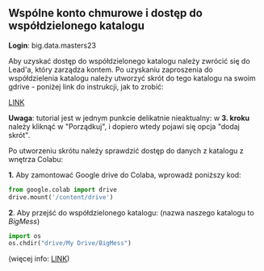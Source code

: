 ## Wspólne konto chmurowe i dostęp do współdzielonego katalogu

**Login**: big.data.masters23

Aby uzyskać dostęp do współdzielonego katalogu należy zwrócić się do Lead'a, który zarządza kontem. Po uzyskaniu zaproszenia do współdzielenia katalogu należy utworzyć skrót do tego katalogu na swoim gdrive - poniżej link do instrukcji, jak to zrobić:

[LINK](https://github.com/PiotrMaciejKowalski/BigData2022-actors/blob/main/tutorials/Tworzenie%20skrotu%20do%20GDrive.md)

**Uwaga**: tutorial jest w jednym punkcie delikatnie nieaktualny: w **3. kroku** należy kliknąć w "Porządkuj", i dopiero wtedy pojawi się opcja "dodaj skrót".

Po utworzeniu skrótu należy sprawdzić dostęp do danych z katalogu z wnętrza Colabu:

**1.** Aby zamontować Google drive do Colaba, wprowadź poniższy kod:

```Python
from google.colab import drive
drive.mount('/content/drive')
```

**2**. Aby przejść do współdzielonego katalogu: (nazwa naszego katalogu to *BigMess*)

```Python
import os
os.chdir("drive/My Drive/BigMess")
```

(więcej info: [LINK](https://stackoverflow.com/questions/47744131/colaboratory-can-i-access-to-my-google-drive-folder-and-file))
